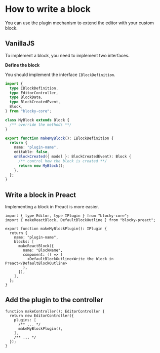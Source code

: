 # How to write a block

You can use the plugin mechanism to extend the editor with
your custom block.

## VanillaJS

To implement a block, you need to implement two interfaces.

**Define the block**

You should implement the interface `IBlockDefinition`.

```typescript
import {
  type IBlockDefinition,
  type EditorController,
  type BlockData,
  type BlockCreatedEvent,
  Block,
} from "blocky-core";

class MyBlock extends Block {
  /** override the methods **/
}

export function makeMyBlock(): IBlockDefinition {
  return {
    name: "plugin-name",
    editable: false,
    onBlockCreated({ model }: BlockCreatedEvent): Block {
      /** control how the block is created **/
      return new MyBlock();
    },
  };
}
```

## Write a block in Preact

Implementing a block in Preact is more easier.

```tsx
import { type Editor, type IPlugin } from "blocky-core";
import { makeReactBlock, DefaultBlockOutline } from "blocky-preact";

export function makeMyBlockPlugin(): IPlugin {
  return {
    name: "plugin-name",
    blocks: [
      makeReactBlock({
        name: "BlockName",
        component: () => (
          <DefaultBlockOutline>Write the block in Preact</DefaultBlockOutline>
        ),
      }),
    ],
  };
}
```

## Add the plugin to the controller

```tsx
function makeController(): EditorController {
  return new EditorController({
    plugins: [
      /** ... */
      makeMyBlockPlugin(),
    ],
    /** ... */
  });
}
```
